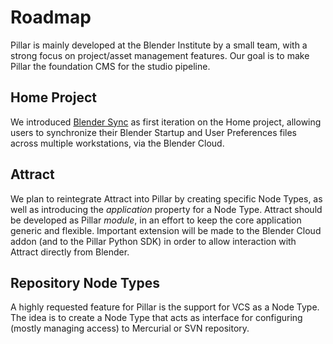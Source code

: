 # Roadmap
Pillar is mainly developed at the Blender Institute by a small team, with a
strong focus on project/asset management features. Our goal is to make Pillar
the foundation CMS for the studio pipeline.

## Home Project
We introduced
[Blender Sync](https://cloud.blender.org/blog/introducing-blender-sync) as first
iteration on the Home project, allowing users to synchronize their Blender
Startup and User Preferences files across multiple workstations, via the Blender
Cloud.

## Attract
We plan to reintegrate Attract into Pillar by creating specific Node Types, as
well as introducing the *application* property for a Node Type. Attract should
be developed as Pillar *module*, in an effort to keep the core application
generic and flexible.
Important extension will be made to the Blender Cloud addon (and to the Pillar
Python SDK) in order to allow interaction with Attract directly from Blender.

## Repository Node Types
A highly requested feature for Pillar is the support for VCS as a Node Type. The
idea is to create a Node Type that acts as interface for configuring (mostly
managing access) to Mercurial or SVN repository.
